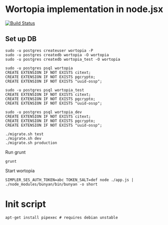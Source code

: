 # Wortopia implementation in node.jsx

[![Build Status](https://travis-ci.org/marekventur/wortopia-node.svg?branch=master)](https://travis-ci.org/marekventur/wortopia-node)

## Set up DB
```
sudo -u postgres createuser wortopia -P
sudo -u postgres createdb wortopia -O wortopia
sudo -u postgres createdb wortopia_test -O wortopia
```

```
sudo -u postgres psql wortopia
CREATE EXTENSION IF NOT EXISTS citext;
CREATE EXTENSION IF NOT EXISTS pgcrypto;
CREATE EXTENSION IF NOT EXISTS "uuid-ossp";

sudo -u postgres psql wortopia_test
CREATE EXTENSION IF NOT EXISTS citext;
CREATE EXTENSION IF NOT EXISTS pgcrypto;
CREATE EXTENSION IF NOT EXISTS "uuid-ossp";

sudo -u postgres psql wortopia_dev
CREATE EXTENSION IF NOT EXISTS citext;
CREATE EXTENSION IF NOT EXISTS pgcrypto;
CREATE EXTENSION IF NOT EXISTS "uuid-ossp";
```

```
./migrate.sh test
./migrate.sh dev
./migrate.sh production
```

Run grunt

```
grunt
```

Start wortopia
```
SIMPLER_SES_AUTH_TOKEN=abc TOKEN_SALT=def node ./app.js | ./node_modules/bunyan/bin/bunyan -o short
```

# Init script

```
apt-get install pipexec # requires debian unstable
```

